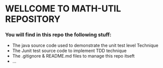 # WELLCOME TO MATH-UTIL REPOSITORY

### You will find in this repo the following stuff:
* The java source code used to demonstrate the unit test level
Technique
* The Junit test source code to implement TDD technique
* The .gitignore & README.md files to manage this repo itseft
* ...
